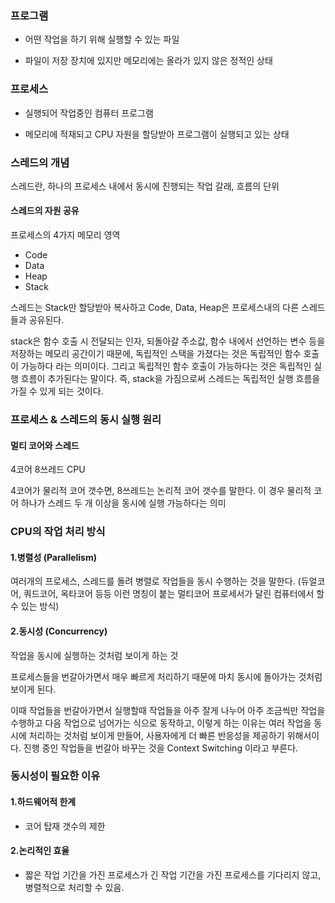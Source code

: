 ### 프로그램	

- 어떤 작업을 하기 위해 실행할 수 있는 파일	

- 파일이 저장 장치에 있지만 메모리에는 올라가 있지 않은 정적인 상태	


### 프로세스 

- 실행되어 작업중인 컴퓨터 프로그램

- 메모리에 적재되고 CPU 자원을 할당받아 프로그램이 실행되고 있는 상태

### 스레드의 개념
스레드란, 하나의 프로세스 내에서 동시에 진행되는 작업 갈래, 흐름의 단위 


#### 스레드의 자원 공유

프로세스의 4가지 메모리 영역
- Code
- Data
- Heap
- Stack

스레드는 Stack만 할당받아 복사하고 Code, Data, Heap은 프로세스내의 다른 스레드들과 공유된다.

stack은 함수 호출 시 전달되는 인자, 되돌아갈 주소값, 함수 내에서 선언하는 변수 등을 저장하는 메모리 공간이기 때문에, 
독립적인 스택을 가졌다는 것은 독립적인 함수 호출이 가능하다 라는 의미이다. 
그리고 독립적인 함수 호출이 가능하다는 것은 독립적인 실행 흐름이 추가된다는 말이다.
즉, stack을 가짐으로써 스레드는 독립적인 실행 흐름을 가질 수 있게 되는 것이다.


### 프로세스 & 스레드의 동시 실행 원리

#### 멀티 코어와 스레드

 4코어 8쓰레드 CPU
 
 4코어가 물리적 코어 갯수면, 8쓰레드는 논리적 코어 갯수를 말한다. 이 경우 물리적 코어 하나가 스레드 두 개 이상을 동시에 실행 가능하다는 의미
 

### CPU의 작업 처리 방식
 
 
#### 1.병렬성 (Parallelism)
여러개의 프로세스, 스레드를 돌려 병렬로 작업들을 동시 수행하는 것을 말한다. 
(듀얼코어, 쿼드코어, 옥타코어 등등 이런 명칭이 붙는 멀티코어 프로세서가 달린 컴퓨터에서 할 수 있는 방식)
 

#### 2.동시성 (Concurrency)
작업을 동시에 실행하는 것처럼 보이게 하는 것

프로세스들을 ​번갈아가면서 매우 빠르게 처리하기 때문에 마치 동시에 돌아가는 것처럼 보이게 된다.
 
이때 작업들을 번갈아가면서 실행할때 작업들을 아주 잘게 나누어 아주 조금씩만 작업을 수행하고 다음 작업으로 넘어가는 식으로 동작하고,
이렇게 하는 이유는 여러 작업을 동시에 처리하는 것처럼 보이게 만들어, 사용자에게 더 빠른 반응성을 제공하기 위해서이다.
진행 중인 작업들을 번갈아 바꾸는 것을 Context Switching 이라고 부른다.
 

### 동시성이 필요한 이유

#### 1.하드웨어적 한계
- 코어 탑재 갯수의 제한

#### 2.논리적인 효율
 - 짧은 작업 기간을 가진 프로세스가 긴 작업 기간을 가진 프로세스를 기다리지 않고, 병렬적으로 처리할 수 있음.


 
 
 

